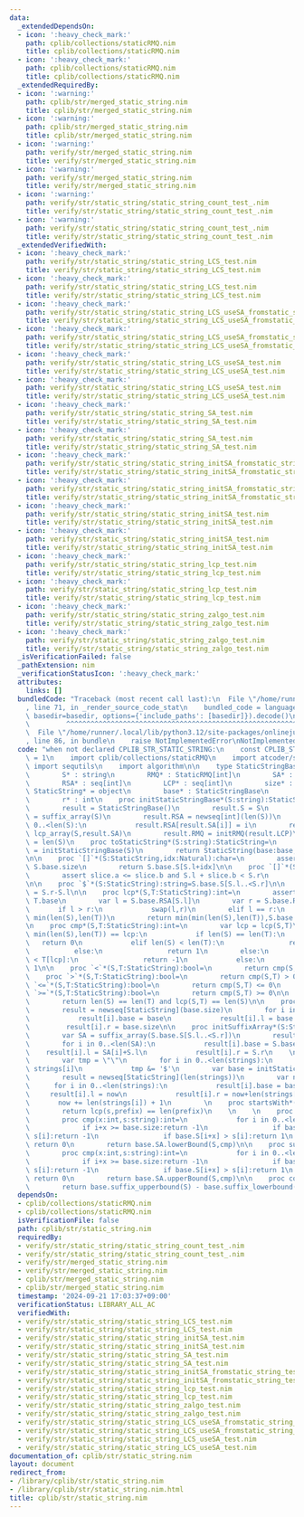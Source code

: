 ```yaml
---
data:
  _extendedDependsOn:
  - icon: ':heavy_check_mark:'
    path: cplib/collections/staticRMQ.nim
    title: cplib/collections/staticRMQ.nim
  - icon: ':heavy_check_mark:'
    path: cplib/collections/staticRMQ.nim
    title: cplib/collections/staticRMQ.nim
  _extendedRequiredBy:
  - icon: ':warning:'
    path: cplib/str/merged_static_string.nim
    title: cplib/str/merged_static_string.nim
  - icon: ':warning:'
    path: cplib/str/merged_static_string.nim
    title: cplib/str/merged_static_string.nim
  - icon: ':warning:'
    path: verify/str/merged_static_string.nim
    title: verify/str/merged_static_string.nim
  - icon: ':warning:'
    path: verify/str/merged_static_string.nim
    title: verify/str/merged_static_string.nim
  - icon: ':warning:'
    path: verify/str/static_string/static_string_count_test_.nim
    title: verify/str/static_string/static_string_count_test_.nim
  - icon: ':warning:'
    path: verify/str/static_string/static_string_count_test_.nim
    title: verify/str/static_string/static_string_count_test_.nim
  _extendedVerifiedWith:
  - icon: ':heavy_check_mark:'
    path: verify/str/static_string/static_string_LCS_test.nim
    title: verify/str/static_string/static_string_LCS_test.nim
  - icon: ':heavy_check_mark:'
    path: verify/str/static_string/static_string_LCS_test.nim
    title: verify/str/static_string/static_string_LCS_test.nim
  - icon: ':heavy_check_mark:'
    path: verify/str/static_string/static_string_LCS_useSA_fromstatic_string_test.nim
    title: verify/str/static_string/static_string_LCS_useSA_fromstatic_string_test.nim
  - icon: ':heavy_check_mark:'
    path: verify/str/static_string/static_string_LCS_useSA_fromstatic_string_test.nim
    title: verify/str/static_string/static_string_LCS_useSA_fromstatic_string_test.nim
  - icon: ':heavy_check_mark:'
    path: verify/str/static_string/static_string_LCS_useSA_test.nim
    title: verify/str/static_string/static_string_LCS_useSA_test.nim
  - icon: ':heavy_check_mark:'
    path: verify/str/static_string/static_string_LCS_useSA_test.nim
    title: verify/str/static_string/static_string_LCS_useSA_test.nim
  - icon: ':heavy_check_mark:'
    path: verify/str/static_string/static_string_SA_test.nim
    title: verify/str/static_string/static_string_SA_test.nim
  - icon: ':heavy_check_mark:'
    path: verify/str/static_string/static_string_SA_test.nim
    title: verify/str/static_string/static_string_SA_test.nim
  - icon: ':heavy_check_mark:'
    path: verify/str/static_string/static_string_initSA_fromstatic_string_test.nim
    title: verify/str/static_string/static_string_initSA_fromstatic_string_test.nim
  - icon: ':heavy_check_mark:'
    path: verify/str/static_string/static_string_initSA_fromstatic_string_test.nim
    title: verify/str/static_string/static_string_initSA_fromstatic_string_test.nim
  - icon: ':heavy_check_mark:'
    path: verify/str/static_string/static_string_initSA_test.nim
    title: verify/str/static_string/static_string_initSA_test.nim
  - icon: ':heavy_check_mark:'
    path: verify/str/static_string/static_string_initSA_test.nim
    title: verify/str/static_string/static_string_initSA_test.nim
  - icon: ':heavy_check_mark:'
    path: verify/str/static_string/static_string_lcp_test.nim
    title: verify/str/static_string/static_string_lcp_test.nim
  - icon: ':heavy_check_mark:'
    path: verify/str/static_string/static_string_lcp_test.nim
    title: verify/str/static_string/static_string_lcp_test.nim
  - icon: ':heavy_check_mark:'
    path: verify/str/static_string/static_string_zalgo_test.nim
    title: verify/str/static_string/static_string_zalgo_test.nim
  - icon: ':heavy_check_mark:'
    path: verify/str/static_string/static_string_zalgo_test.nim
    title: verify/str/static_string/static_string_zalgo_test.nim
  _isVerificationFailed: false
  _pathExtension: nim
  _verificationStatusIcon: ':heavy_check_mark:'
  attributes:
    links: []
  bundledCode: "Traceback (most recent call last):\n  File \"/home/runner/.local/lib/python3.12/site-packages/onlinejudge_verify/documentation/build.py\"\
    , line 71, in _render_source_code_stat\n    bundled_code = language.bundle(stat.path,\
    \ basedir=basedir, options={'include_paths': [basedir]}).decode()\n          \
    \         ^^^^^^^^^^^^^^^^^^^^^^^^^^^^^^^^^^^^^^^^^^^^^^^^^^^^^^^^^^^^^^^^^^^^^^^^^^^^^^^^^\n\
    \  File \"/home/runner/.local/lib/python3.12/site-packages/onlinejudge_verify/languages/nim.py\"\
    , line 86, in bundle\n    raise NotImplementedError\nNotImplementedError\n"
  code: "when not declared CPLIB_STR_STATIC_STRING:\n    const CPLIB_STR_STATIC_STRING*\
    \ = 1\n    import cplib/collections/staticRMQ\n    import atcoder/string\n   \
    \ import sequtils\n    import algorithm\n\n    type StaticStringBase* = ref object\n\
    \        S* : string\n        RMQ* : StaticRMQ[int]\n        SA* : seq[int]\n\
    \        RSA* : seq[int]\n        LCP* : seq[int]\n        size* : int\n    type\
    \ StaticString* = object\n        base* : StaticStringBase\n        l* : int\n\
    \        r* : int\n    proc initStaticStringBase*(S:string):StaticStringBase=\n\
    \        result = StaticStringBase()\n        result.S = S\n        result.SA\
    \ = suffix_array(S)\n        result.RSA = newseq[int](len(S))\n        for i in\
    \ 0..<len(S):\n            result.RSA[result.SA[i]] = i\n        result.LCP =\
    \ lcp_array(S,result.SA)\n        result.RMQ = initRMQ(result.LCP)\n        result.size\
    \ = len(S)\n    proc toStaticString*(S:string):StaticString=\n        var base\
    \ = initStaticStringBase(S)\n        return StaticString(base:base,l:0,r:len(S))\n\
    \n\n    proc `[]`*(S:StaticString,idx:Natural):char=\n        assert S.l+idx <\
    \ S.base.size\n        return S.base.S[S.l+idx]\n\n    proc `[]`*(S:StaticString,slice:HSlice[int,int]):StaticString=\n\
    \        assert slice.a <= slice.b and S.l + slice.b < S.r\n        return StaticString(base:S.base,l:S.l+slice.a,r:S.l+slice.b+1)\n\
    \n\n    proc `$`*(S:StaticString):string=S.base.S[S.l..<S.r]\n\n    proc len*(S:StaticString):int\
    \ = S.r-S.l\n\n    proc lcp*(S,T:StaticString):int=\n        assert S.base ==\
    \ T.base\n        var l = S.base.RSA[S.l]\n        var r = S.base.RSA[T.l]\n \
    \       if l > r:\n            swap(l,r)\n        elif l == r:\n            return\
    \ min(len(S),len(T))\n        return min(min(len(S),len(T)),S.base.RMQ.query(l,r))\n\
    \n    proc cmp*(S,T:StaticString):int=\n        var lcp = lcp(S,T)\n        if\
    \ min(len(S),len(T)) == lcp:\n            if len(S) == len(T):\n             \
    \   return 0\n            elif len(S) < len(T):\n                return -1\n \
    \           else:\n                return 1\n        else:\n            if S[lcp]\
    \ < T[lcp]:\n                return -1\n            else:\n                return\
    \ 1\n\n    proc `<`*(S,T:StaticString):bool=\n        return cmp(S,T) < 0\n\n\
    \    proc `>`*(S,T:StaticString):bool=\n        return cmp(S,T) > 0\n\n    proc\
    \ `<=`*(S,T:StaticString):bool=\n        return cmp(S,T) <= 0\n    \n    proc\
    \ `>=`*(S,T:StaticString):bool=\n        return cmp(S,T) >= 0\n\n    proc `==`*(S,T:StaticString):bool=\n\
    \        return len(S) == len(T) and lcp(S,T) == len(S)\n\n    proc initSuffixArray*(base:StaticStringBase):seq[StaticSTring]=\n\
    \        result = newseq[StaticString](base.size)\n        for i in 0..<base.size:\n\
    \            result[i].base = base\n            result[i].l = base.SA[i]\n   \
    \         result[i].r = base.size\n\n    proc initSuffixArray*(S:StaticString):seq[StaticString]=\n\
    \        var SA = suffix_array(S.base.S[S.l..<S.r])\n        result = newseq[StaticString](len(SA))\n\
    \        for i in 0..<len(SA):\n            result[i].base = S.base\n        \
    \    result[i].l = SA[i]+S.l\n            result[i].r = S.r\n    \n    proc toStaticStrings*(strings:seq[string]):seq[StaticString]=\n\
    \        var tmp = \"\"\n        for i in 0..<len(strings):\n            tmp &=\
    \ strings[i]\n            tmp &= '$'\n        var base = initStaticStringBase(tmp)\n\
    \        result = newseq[StaticString](len(strings))\n        var now = 0\n  \
    \      for i in 0..<len(strings):\n            result[i].base = base\n       \
    \     result[i].l = now\n            result[i].r = now+len(strings[i])\n     \
    \       now += len(strings[i]) + 1\n        \n    proc startsWith*(s,prefix:StaticString):bool=\n\
    \        return lcp(s,prefix) == len(prefix)\n    \n    \n    proc suffix_lowerbound*(base:StaticStringBase,S:string):int=\n\
    \        proc cmp(x:int,s:string):int=\n            for i in 0..<len(s):\n   \
    \             if i+x >= base.size:return -1\n                if base.S[i+x] <\
    \ s[i]:return -1\n                if base.S[i+x] > s[i]:return 1\n           \
    \ return 0\n        return base.SA.lowerBound(S,cmp)\n\n    proc suffix_upperbound*(base:StaticStringBase,S:string):int=\n\
    \        proc cmp(x:int,s:string):int=\n            for i in 0..<len(s):\n   \
    \             if i+x >= base.size:return -1\n                if base.S[i+x] <\
    \ s[i]:return -1\n                if base.S[i+x] > s[i]:return 1\n           \
    \ return 0\n        return base.SA.upperBound(S,cmp)\n\n    proc count*(base:StaticStringBase,S:string):int=\n\
    \        return base.suffix_upperbound(S) - base.suffix_lowerbound(S)\n    "
  dependsOn:
  - cplib/collections/staticRMQ.nim
  - cplib/collections/staticRMQ.nim
  isVerificationFile: false
  path: cplib/str/static_string.nim
  requiredBy:
  - verify/str/static_string/static_string_count_test_.nim
  - verify/str/static_string/static_string_count_test_.nim
  - verify/str/merged_static_string.nim
  - verify/str/merged_static_string.nim
  - cplib/str/merged_static_string.nim
  - cplib/str/merged_static_string.nim
  timestamp: '2024-09-21 17:03:37+09:00'
  verificationStatus: LIBRARY_ALL_AC
  verifiedWith:
  - verify/str/static_string/static_string_LCS_test.nim
  - verify/str/static_string/static_string_LCS_test.nim
  - verify/str/static_string/static_string_initSA_test.nim
  - verify/str/static_string/static_string_initSA_test.nim
  - verify/str/static_string/static_string_SA_test.nim
  - verify/str/static_string/static_string_SA_test.nim
  - verify/str/static_string/static_string_initSA_fromstatic_string_test.nim
  - verify/str/static_string/static_string_initSA_fromstatic_string_test.nim
  - verify/str/static_string/static_string_lcp_test.nim
  - verify/str/static_string/static_string_lcp_test.nim
  - verify/str/static_string/static_string_zalgo_test.nim
  - verify/str/static_string/static_string_zalgo_test.nim
  - verify/str/static_string/static_string_LCS_useSA_fromstatic_string_test.nim
  - verify/str/static_string/static_string_LCS_useSA_fromstatic_string_test.nim
  - verify/str/static_string/static_string_LCS_useSA_test.nim
  - verify/str/static_string/static_string_LCS_useSA_test.nim
documentation_of: cplib/str/static_string.nim
layout: document
redirect_from:
- /library/cplib/str/static_string.nim
- /library/cplib/str/static_string.nim.html
title: cplib/str/static_string.nim
---
```

